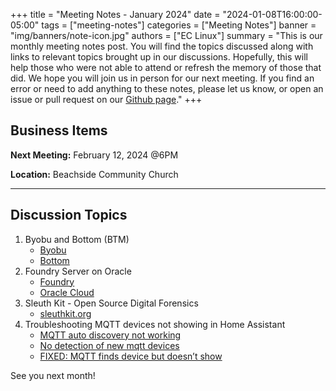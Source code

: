 +++
title = "Meeting Notes - January 2024"
date = "2024-01-08T16:00:00-05:00"
tags = ["meeting-notes"]
categories = ["Meeting Notes"]
banner = "img/banners/note-icon.jpg"
authors = ["EC Linux"]
summary = "This is our monthly meeting notes post. You will find the topics discussed along with links to relevant topics brought up in our discussions. Hopefully, this will help those who were not able to attend or refresh the memory of those that did. We hope you will join us in person for our next meeting. If you find an error or need to add anything to these notes, please let us know, or open an issue or pull request on our [Github page](https://github.com/brettrbarker/eclinux.org)."
+++
## Business Items

**Next Meeting:** February 12, 2024 @6PM

**Location:** Beachside Community Church

* * *

## Discussion Topics

1. Byobu and Bottom (BTM)
    * [Byobu](https://byobu.org/)
    * [Bottom](https://github.com/ClementTsang/bottom)
2. Foundry Server on Oracle
    * [Foundry](https://www.foundryserver.com/)
    * [Oracle Cloud](https://www.oracle.com/cloud/free/)
3. Sleuth Kit - Open Source Digital Forensics
    * [sleuthkit.org](https://sleuthkit.org/)
4. Troubleshooting MQTT devices not showing in Home Assistant
    * [MQTT auto discovery not working](https://community.home-assistant.io/t/mqtt-auto-discovery-not-working/175474/7)
    * [No detection of new mqtt devices](https://community.home-assistant.io/t/no-detection-of-new-mqtt-devices/443666/1)
    * [FIXED: MQTT finds device but doesn’t show](https://community.home-assistant.io/t/fixed-mqtt-finds-device-but-doesnt-show/185684)



See you next month!
